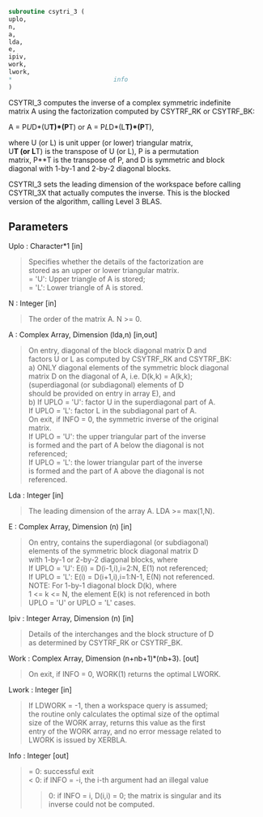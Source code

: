 ```fortran  
subroutine csytri_3 (  
uplo,  
n,  
a,  
lda,  
e,  
ipiv,  
work,  
lwork,  
*                            info  
)  
```  
CSYTRI_3 computes the inverse of a complex symmetric indefinite  
matrix A using the factorization computed by CSYTRF_RK or CSYTRF_BK:  
  
A = P*U*D*(U**T)*(P**T) or A = P*L*D*(L**T)*(P**T),  
  
where U (or L) is unit upper (or lower) triangular matrix,  
U**T (or L**T) is the transpose of U (or L), P is a permutation  
matrix, P**T is the transpose of P, and D is symmetric and block  
diagonal with 1-by-1 and 2-by-2 diagonal blocks.  
  
CSYTRI_3 sets the leading dimension of the workspace  before calling  
CSYTRI_3X that actually computes the inverse.  This is the blocked  
version of the algorithm, calling Level 3 BLAS.  
  
## Parameters  
Uplo : Character*1 [in]  
> Specifies whether the details of the factorization are  
> stored as an upper or lower triangular matrix.  
> = 'U':  Upper triangle of A is stored;  
> = 'L':  Lower triangle of A is stored.  
  
N : Integer [in]  
> The order of the matrix A.  N >= 0.  
  
A : Complex Array, Dimension (lda,n) [in,out]  
> On entry, diagonal of the block diagonal matrix D and  
> factors U or L as computed by CSYTRF_RK and CSYTRF_BK:  
> a) ONLY diagonal elements of the symmetric block diagonal  
> matrix D on the diagonal of A, i.e. D(k,k) = A(k,k);  
> (superdiagonal (or subdiagonal) elements of D  
> should be provided on entry in array E), and  
> b) If UPLO = 'U': factor U in the superdiagonal part of A.  
> If UPLO = 'L': factor L in the subdiagonal part of A.  
> On exit, if INFO = 0, the symmetric inverse of the original  
> matrix.  
> If UPLO = 'U': the upper triangular part of the inverse  
> is formed and the part of A below the diagonal is not  
> referenced;  
> If UPLO = 'L': the lower triangular part of the inverse  
> is formed and the part of A above the diagonal is not  
> referenced.  
  
Lda : Integer [in]  
> The leading dimension of the array A.  LDA >= max(1,N).  
  
E : Complex Array, Dimension (n) [in]  
> On entry, contains the superdiagonal (or subdiagonal)  
> elements of the symmetric block diagonal matrix D  
> with 1-by-1 or 2-by-2 diagonal blocks, where  
> If UPLO = 'U': E(i) = D(i-1,i),i=2:N, E(1) not referenced;  
> If UPLO = 'L': E(i) = D(i+1,i),i=1:N-1, E(N) not referenced.  
> NOTE: For 1-by-1 diagonal block D(k), where  
> 1 <= k <= N, the element E(k) is not referenced in both  
> UPLO = 'U' or UPLO = 'L' cases.  
  
Ipiv : Integer Array, Dimension (n) [in]  
> Details of the interchanges and the block structure of D  
> as determined by CSYTRF_RK or CSYTRF_BK.  
  
Work : Complex Array, Dimension (n+nb+1)*(nb+3). [out]  
> On exit, if INFO = 0, WORK(1) returns the optimal LWORK.  
  
Lwork : Integer [in]  
> If LDWORK = -1, then a workspace query is assumed;  
> the routine only calculates the optimal size of the optimal  
> size of the WORK array, returns this value as the first  
> entry of the WORK array, and no error message related to  
> LWORK is issued by XERBLA.  
  
Info : Integer [out]  
> = 0: successful exit  
> < 0: if INFO = -i, the i-th argument had an illegal value  
> > 0: if INFO = i, D(i,i) = 0; the matrix is singular and its  
> inverse could not be computed.  
  
